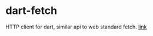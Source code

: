 # dart-fetch
HTTP client for dart, similar api to web standard fetch. [link](https://developer.mozilla.org/en-US/docs/Web/API/Fetch_API)
